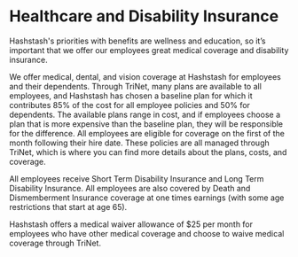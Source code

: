 # Healthcare and Disability Insurance

Hashstash's priorities with benefits are wellness and education, so it’s important that we offer our employees great medical coverage and disability insurance.

We offer medical, dental, and vision coverage at Hashstash for employees and their dependents. Through TriNet, many plans are available to all employees, and Hashstash has chosen a baseline plan for which it contributes 85% of the cost for all employee policies and 50% for dependents. The available plans range in cost, and if employees choose a plan that is more expensive than the baseline plan, they will be responsible for the difference. All employees are eligible for coverage on the first of the month following their hire date. These policies are all managed through TriNet, which is where you can find more details about the plans, costs, and coverage.

All employees receive Short Term Disability Insurance and Long Term Disability Insurance. All employees are also covered by Death and Dismemberment Insurance coverage at one times earnings \(with some age restrictions that start at age 65\).

Hashstash offers a medical waiver allowance of $25 per month for employees who have other medical coverage and choose to waive medical coverage through TriNet.

